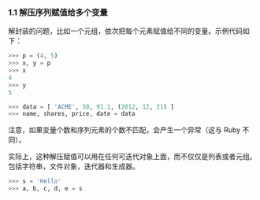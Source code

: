 ### 1.1 解压序列赋值给多个变量

解封装的问题，比如一个元组，依次把每个元素赋值给不同的变量。示例代码如下：

```python
>>> p = (4, 5)
>>> x, y = p
>>> x
4
>>> y
5

>>> data = [ 'ACME', 50, 91.1, (2012, 12, 21) ]
>>> name, shares, price, date = data
```

注意，如果变量个数和序列元素的个数不匹配，会产生一个异常（这与 Ruby 不同）。

实际上，这种解压赋值可以用在任何可迭代对象上面，而不仅仅是列表或者元组。 包括字符串，文件对象，迭代器和生成器。

```python
>>> s = 'Hello'
>>> a, b, c, d, e = s
```

